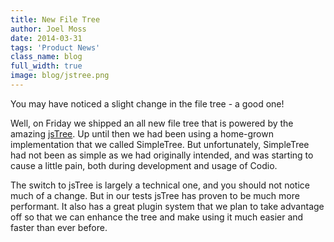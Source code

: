 ```yaml
---
title: New File Tree
author: Joel Moss
date: 2014-03-31
tags: 'Product News'
class_name: blog
full_width: true
image: blog/jstree.png
---
```


You may have noticed a slight change in the file tree - a good one!

Well, on Friday we shipped an all new file tree that is powered by the amazing [jsTree](http://www.jstree.com/). Up until then we had been using a home-grown implementation that we called SimpleTree. But unfortunately, SimpleTree had not been as simple as we had originally intended, and was starting to cause a little pain, both during development and usage of Codio.

The switch to jsTree is largely a technical one, and you should not notice much of a change. But in our tests jsTree has proven to be much more performant. It also has a great plugin system that we plan to take advantage off so that we can enhance the tree and make using it much easier and faster than ever before.